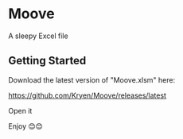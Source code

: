 # Moove
A sleepy Excel file

## Getting Started

Download the latest version of "Moove.xlsm" here:

https://github.com/Kryen/Moove/releases/latest

Open it

Enjoy 😊😊
